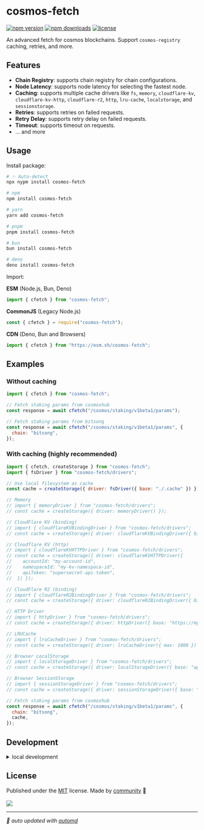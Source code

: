 # cosmos-fetch

<!-- automd:badges name="cosmos-fetch" color=yellow license -->

[![npm version](https://img.shields.io/npm/v/cosmos-fetch?color=yellow)](https://npmjs.com/package/cosmos-fetch)
[![npm downloads](https://img.shields.io/npm/dm/cosmos-fetch?color=yellow)](https://npm.chart.dev/cosmos-fetch)
[![license](https://img.shields.io/github/license/angelorc/cosmos-fetch?color=yellow)](https://github.com/angelorc/cosmos-fetch/blob/main/LICENSE)

<!-- /automd -->

An advanced fetch for cosmos blockchains. Support `cosmos-registry` caching, retries, and more.

## Features

- **Chain Registry**: supports chain registry for chain configurations.
- **Node Latency**: supports node latency for selecting the fastest node.
- **Caching**: supports multiple cache drivers like `fs`, `memory`, `cloudflare-kv`, `cloudflare-kv-http`, `cloudflare-r2`, `http`, `lru-cache`, `localstorage`, and `sessionstorage`.
- **Retries**: supports retries on failed requests.
- **Retry Delay**: supports retry delay on failed requests.
- **Timeout**: supports timeout on requests.
- ... and more

## Usage

Install package:

<!-- automd:pm-install -->

```sh
# ✨ Auto-detect
npx nypm install cosmos-fetch

# npm
npm install cosmos-fetch

# yarn
yarn add cosmos-fetch

# pnpm
pnpm install cosmos-fetch

# bun
bun install cosmos-fetch

# deno
deno install cosmos-fetch
```

<!-- /automd -->

Import:

<!-- automd:jsimport cjs cdn name="cosmos-fetch" imports="cfetch" -->

**ESM** (Node.js, Bun, Deno)

```js
import { cfetch } from "cosmos-fetch";
```

**CommonJS** (Legacy Node.js)

```js
const { cfetch } = require("cosmos-fetch");
```

**CDN** (Deno, Bun and Browsers)

```js
import { cfetch } from "https://esm.sh/cosmos-fetch";
```

<!-- /automd -->

## Examples

### Without caching

```js
import { cfetch } from "cosmos-fetch";

// Fetch staking params from cosmoshub
const response = await cfetch("/cosmos/staking/v1beta1/params");

// Fetch staking params from bitsong
const response = await cfetch("/cosmos/staking/v1beta1/params", {
  chain: "bitsong",
});
```

### With caching (highly recommended)

```js
import { cfetch, createStorage } from "cosmos-fetch";
import { fsDriver } from "cosmos-fetch/drivers";

// Use local filesystem as cache
const cache = createStorage({ driver: fsDriver({ base: "./.cache" }) });

// Memory
// import { memoryDriver } from "cosmos-fetch/drivers";
// const cache = createStorage({ driver: memoryDriver() });

// CloudFlare KV (binding)
// import { cloudflareKVBindingDriver } from "cosmos-fetch/drivers";
// const cache = createStorage({ driver: cloudflareKVBindingDriver({ binding: "STORAGE" }) });

// Cloudflare KV (http)
// import { cloudflareKVHTTPDriver } from "cosmos-fetch/drivers";
// const cache = createStorage({ driver: cloudflareKVHTTPDriver({
//    accountId: "my-account-id",
//    namespaceId: "my-kv-namespace-id",
//    apiToken: "supersecret-api-token",
//  }) });

// CloudFlare R2 (binding)
// import { cloudflareR2BindingDriver } from "cosmos-fetch/drivers";
// const cache = createStorage({ driver: cloudflareR2BindingDriver({ binding: "STORAGE" }) });

// HTTP Driver
// import { httpDriver } from "cosmos-fetch/drivers";
// const cache = createStorage({ driver: httpDriver({ base: "https://my-cache-server.com" }) });

// LRUCache
// import { lruCacheDriver } from "cosmos-fetch/drivers";
// const cache = createStorage({ driver: lruCacheDriver({ max: 1000 }) });

// Browser LocalStorage
// import { localStorageDriver } from "cosmos-fetch/drivers";
// const cache = createStorage({ driver: localStorageDriver({ base: "app:" }) });

// Browser SessionStorage
// import { sessionStorageDriver } from "cosmos-fetch/drivers";
// const cache = createStorage({ driver: sessionStorageDriver({ base: "app:" }) });

// Fetch staking params from cosmoshub
const response = await cfetch("/cosmos/staking/v1beta1/params", {
  chain: "bitsong",
  cache,
});
```

## Development

<details>

<summary>local development</summary>

- Clone this repository
- Install latest LTS version of [Node.js](https://nodejs.org/en/)
- Enable [Corepack](https://github.com/nodejs/corepack) using `corepack enable`
- Install dependencies using `pnpm install`
- Run interactive tests using `pnpm dev`
- Run playground using `pnpm play`

</details>

## License

<!-- automd:contributors license=MIT -->

Published under the [MIT](https://github.com/angelorc/cosmos-fetch/blob/main/LICENSE) license.
Made by [community](https://github.com/angelorc/cosmos-fetch/graphs/contributors) 💛
<br><br>
<a href="https://github.com/angelorc/cosmos-fetch/graphs/contributors">
<img src="https://contrib.rocks/image?repo=angelorc/cosmos-fetch" />
</a>

<!-- /automd -->

<!-- automd:with-automd -->

---

_🤖 auto updated with [automd](https://automd.unjs.io)_

<!-- /automd -->

